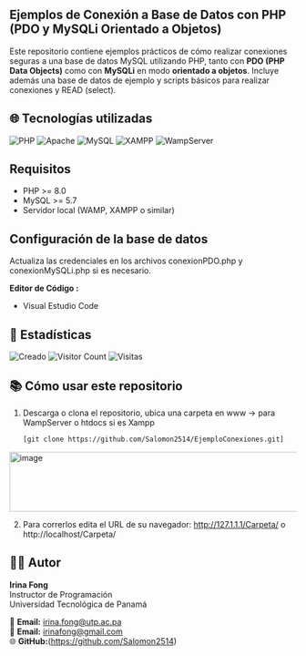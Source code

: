 

## Ejemplos de Conexión a Base de Datos con PHP (PDO y MySQLi Orientado a Objetos)

Este repositorio contiene ejemplos prácticos de cómo realizar conexiones seguras a una base de datos MySQL utilizando PHP, 
tanto con **PDO (PHP Data Objects)** como con **MySQLi** en modo **orientado a objetos**. Incluye además una base de datos de ejemplo y scripts básicos para realizar conexiones y READ (select).

## 🌐 Tecnologías utilizadas  

![PHP](https://img.shields.io/badge/PHP-777BB4?style=for-the-badge&logo=php&logoColor=white) 
![Apache](https://img.shields.io/badge/Apache-D22128?style=for-the-badge&logo=apache&logoColor=white) 
![MySQL](https://img.shields.io/badge/MySQL-4479A1?style=for-the-badge&logo=mysql&logoColor=white) 
![XAMPP](https://img.shields.io/badge/XAMPP-F37623?style=for-the-badge&logo=xampp&logoColor=white) 
![WampServer](https://img.shields.io/badge/WampServer-FF0040?style=for-the-badge&logo=windows&logoColor=white)



## Requisitos
- PHP >= 8.0
- MySQL >= 5.7
- Servidor local (WAMP, XAMPP o similar)


## Configuración de la base de datos
Actualiza las credenciales en los archivos conexionPDO.php y conexionMySQLi.php si es necesario.

**Editor de Código :** 
- Visual Estudio Code

## 🔢 Estadísticas

 ![Creado](https://img.shields.io/badge/Creado-23--10--2025-blue)
![Visitor Count](https://badgen.net/github/watchers/Salomon2514/EjemploConexiones)
![Visitas](https://visitor-badge.laobi.icu/badge?page_id=Salomon2514.EjemploConexiones)



## 📚 Cómo usar este repositorio

1. Descarga o clona el repositorio, ubica una carpeta en www -> para WampServer o htdocs  si es Xampp
   ```bash
   [git clone https://github.com/Salomon2514/EjemploConexiones.git]
<img width="1196" height="105" alt="image" src="https://github.com/user-attachments/assets/0608d7a0-1fb7-40b0-bb5b-399a7c1d3213" />

2. Para correrlos edita el URL de su navegador:  http://127.1.1.1/Carpeta/ o  http://localhost/Carpeta/

## 👨‍🏫 Autor

**Irina Fong**  
Instructor de Programación  
Universidad Tecnológica de Panamá  

📧 **Email:** irina.fong@utp.ac.pa  
📧 **Email:** irinafong@gmail.com<br>
🌐 **GitHub:**(https://github.com/Salomon2514)  
